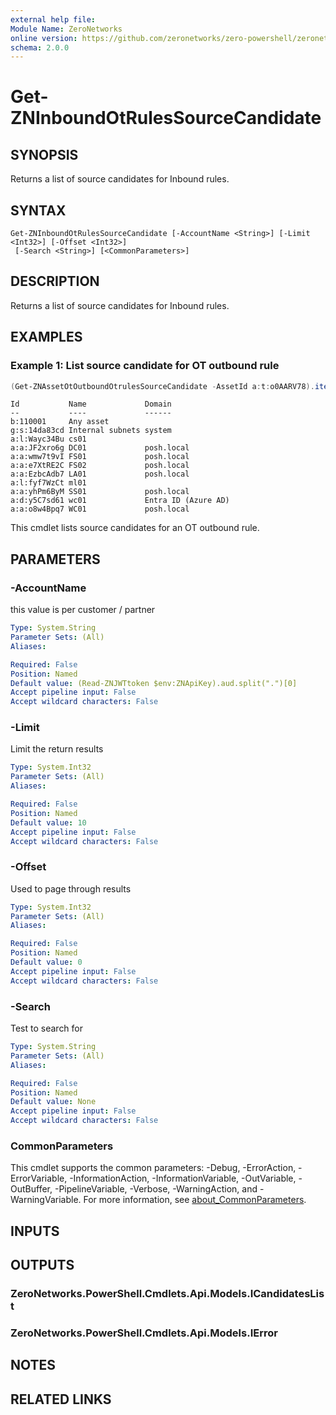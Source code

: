 ```yaml
---
external help file:
Module Name: ZeroNetworks
online version: https://github.com/zeronetworks/zero-powershell/zeronetworks/get-zninboundotrulessourcecandidate
schema: 2.0.0
---
```


# Get-ZNInboundOtRulesSourceCandidate

## SYNOPSIS
Returns a list of source candidates for Inbound rules.

## SYNTAX

```
Get-ZNInboundOtRulesSourceCandidate [-AccountName <String>] [-Limit <Int32>] [-Offset <Int32>]
 [-Search <String>] [<CommonParameters>]
```

## DESCRIPTION
Returns a list of source candidates for Inbound rules.

## EXAMPLES

### Example 1: List source candidate for OT outbound rule
```powershell
(Get-ZNAssetOtOutboundOtrulesSourceCandidate -AssetId a:t:o0AARV78).items
```

```output
Id           Name             Domain
--           ----             ------
b:110001     Any asset        
g:s:14da83cd Internal subnets system
a:l:Wayc34Bu cs01             
a:a:JF2xro6g DC01             posh.local
a:a:wmw7t9vI FS01             posh.local
a:a:e7XtRE2C FS02             posh.local
a:a:EzbcAdb7 LA01             posh.local
a:l:fyf7WzCt ml01             
a:a:yhPm6ByM SS01             posh.local
a:d:y5C7sd61 wc01             Entra ID (Azure AD)
a:a:o8w4Bpq7 WC01             posh.local
```

This cmdlet lists source candidates for an OT outbound rule.

## PARAMETERS

### -AccountName
this value is per customer / partner

```yaml
Type: System.String
Parameter Sets: (All)
Aliases:

Required: False
Position: Named
Default value: (Read-ZNJWTtoken $env:ZNApiKey).aud.split(".")[0]
Accept pipeline input: False
Accept wildcard characters: False
```

### -Limit
Limit the return results

```yaml
Type: System.Int32
Parameter Sets: (All)
Aliases:

Required: False
Position: Named
Default value: 10
Accept pipeline input: False
Accept wildcard characters: False
```

### -Offset
Used to page through results

```yaml
Type: System.Int32
Parameter Sets: (All)
Aliases:

Required: False
Position: Named
Default value: 0
Accept pipeline input: False
Accept wildcard characters: False
```

### -Search
Test to search for

```yaml
Type: System.String
Parameter Sets: (All)
Aliases:

Required: False
Position: Named
Default value: None
Accept pipeline input: False
Accept wildcard characters: False
```

### CommonParameters
This cmdlet supports the common parameters: -Debug, -ErrorAction, -ErrorVariable, -InformationAction, -InformationVariable, -OutVariable, -OutBuffer, -PipelineVariable, -Verbose, -WarningAction, and -WarningVariable. For more information, see [about_CommonParameters](http://go.microsoft.com/fwlink/?LinkID=113216).

## INPUTS

## OUTPUTS

### ZeroNetworks.PowerShell.Cmdlets.Api.Models.ICandidatesList

### ZeroNetworks.PowerShell.Cmdlets.Api.Models.IError

## NOTES

## RELATED LINKS

